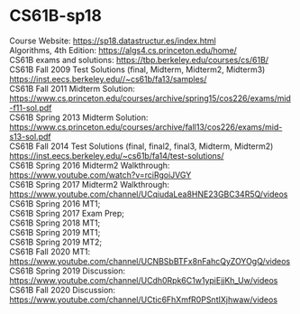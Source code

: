 # CS61B-sp18
Course Website: https://sp18.datastructur.es/index.html  
Algorithms, 4th Edition: https://algs4.cs.princeton.edu/home/  
CS61B exams and solutions: https://tbp.berkeley.edu/courses/cs/61B/  
CS61B Fall 2009 Test Solutions (final, Midterm, Midterm2, Midterm3) https://inst.eecs.berkeley.edu//~cs61b/fa13/samples/  
CS61B Fall 2011 Midterm Solution: https://www.cs.princeton.edu/courses/archive/spring15/cos226/exams/mid-f11-sol.pdf  
CS61B Spring 2013 Midterm Solution: https://www.cs.princeton.edu/courses/archive/fall13/cos226/exams/mid-s13-sol.pdf  
CS61B Fall 2014 Test Solutions (final, final2, final3, Midterm, Midterm2) https://inst.eecs.berkeley.edu/~cs61b/fa14/test-solutions/  
CS61B Spring 2016 Midterm2 Walkthrough: https://www.youtube.com/watch?v=rciRgoiJVGY  
CS61B Spring 2017 Midterm2 Walkthrough: https://www.youtube.com/channel/UCqiudaLea8HNE23GBC34R5Q/videos  
CS61B Spring 2016 MT1;  
CS61B Spring 2017 Exam Prep;  
CS61B Spring 2018 MT1;  
CS61B Spring 2019 MT1;  
CS61B Spring 2019 MT2;  
CS61B Fall 2020 MT1: https://www.youtube.com/channel/UCNBSbBTFx8nFahcQyZOYOgQ/videos  
CS61B Spring 2019 Discussion: https://www.youtube.com/channel/UCdh0Rpk6C1w1ypiEjjKh_Uw/videos  
CS61B Fall 2020 Discussion: https://www.youtube.com/channel/UCtic6FhXmfR0PSntIXjhwaw/videos
